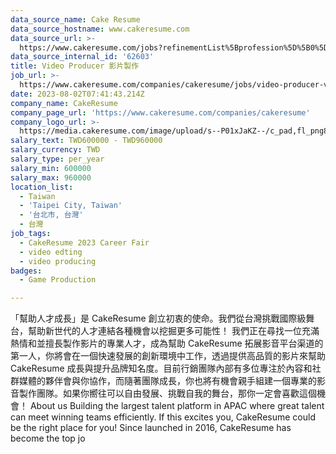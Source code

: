 ```yaml
---
data_source_name: Cake Resume
data_source_hostname: www.cakeresume.com
data_source_url: >-
  https://www.cakeresume.com/jobs?refinementList%5Bprofession%5D%5B0%5D=game-production&range%5Bsalary_range%5D%5Bmin%5D=100000
data_source_internal_id: '62603'
title: Video Producer 影片製作
job_url: >-
  https://www.cakeresume.com/companies/cakeresume/jobs/video-producer-video-production-cakeresume
date: 2023-08-02T07:41:43.214Z
company_name: CakeResume
company_page_url: 'https://www.cakeresume.com/companies/cakeresume'
company_logo_url: >-
  https://media.cakeresume.com/image/upload/s--P01xJaKZ--/c_pad,fl_png8,h_200,w_200/v1586508643/page_2_logo_1468389599.png
salary_text: TWD600000 - TWD960000
salary_currency: TWD
salary_type: per_year
salary_min: 600000
salary_max: 960000
location_list:
  - Taiwan
  - 'Taipei City, Taiwan'
  - '台北市, 台灣'
  - 台灣
job_tags:
  - CakeResume 2023 Career Fair
  - video edting
  - video producing
badges:
  - Game Production

---
```


「幫助人才成長」是 CakeResume 創立初衷的使命。我們從台灣挑戰國際級舞台，幫助新世代的人才連結各種機會以挖掘更多可能性！ 我們正在尋找一位充滿熱情和並擅長製作影片的專業人才，成為幫助 CakeResume 拓展影音平台渠道的第一人，你將會在一個快速發展的創新環境中工作，透過提供高品質的影片來幫助 CakeResume 成長與提升品牌知名度。目前行銷團隊內部有多位專注於內容和社群媒體的夥伴會與你協作，而隨著團隊成長，你也將有機會親手組建一個專業的影音製作團隊。如果你嚮往可以自由發展、挑戰自我的舞台，那你一定會喜歡這個機會！ About us Building the largest talent platform in APAC where great talent can meet winning teams efficiently. If this excites you, CakeResume could be the right place for you! Since launched in 2016, CakeResume has become the top jo